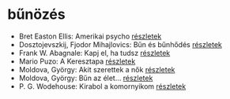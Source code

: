 # bűnözés

- Bret Easton Ellis: Amerikai psycho [részletek](../_details/Bret%20Easton%20Ellis.md#id_1446)
- Dosztojevszkij, Fjodor Mihajlovics: Bűn és bűnhődés [részletek](../_details/Dosztojevszkij%2C%20Fjodor%20Mihajlovics.md#id_346)
- Frank W. Abagnale: Kapj el, ha tudsz [részletek](../_details/Frank%20W.%20Abagnale.md#id_669)
- Mario Puzo: A Keresztapa [részletek](../_details/Mario%20Puzo.md#id_283)
- Moldova, György: Akit szerettek a nők [részletek](../_details/Moldova%2C%20Gy%C3%B6rgy.md#id_1388)
- Moldova, György: Bűn az élet… [részletek](../_details/Moldova%2C%20Gy%C3%B6rgy.md#id_1369)
- P. G. Wodehouse: Kirabol a komornyikom [részletek](../_details/P.%20G.%20Wodehouse.md#id_506)